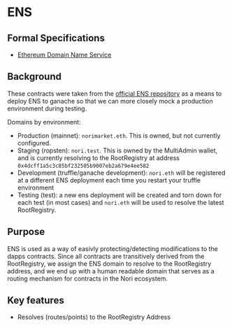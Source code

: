 # ENS

## Formal Specifications

- [Ethereum Domain Name Service](https://github.com/ethereum/EIPs/blob/master/EIPS/eip-137.md)

## Background

These contracts were taken from the [official ENS repository](https://github.com/ensdomains/ens/tree/master/contracts) as a means to deploy ENS to ganache so that we can more closely mock a production environment during testing.

Domains by environment:

- Production (mainnet): `norimarket.eth`. This is owned, but not currently configured.
- Staging (ropsten): `nori.test`. This is owned by the MultiAdmin wallet, and is currently resolving to the RootRegistry at address `0x4dcff1a5c3c85bf232505b9007eb2a679e4ee582`
- Development (truffle/ganache development): `nori.eth` will be registered at a different ENS deployment each time you restart your truffle environment
- Testing (test): a new ens deployment will be created and torn down for each test (in most cases) and `nori.eth` will be used to resolve the latest RootRegistry.

## Purpose

ENS is used as a way of easivly protecting/detecting modifications to the dapps contracts. Since all contracts are transitively derived from the RootRegistry, we assign the ENS domain to resolve to the RootRegistry address, and we end up with a human readable domain that serves as a routing mechanism for contracts in the Nori ecosystem.

## Key features

- Resolves (routes/points) to the RootRegistry Address
